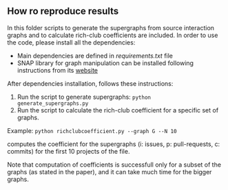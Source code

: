 ﻿## How ro reproduce results

In this folder scripts to generate the supergraphs from source interaction graphs and to calculate rich-club coefficients are included. 
In order to use the code, please install all the dependencies:
- Main dependencies are defined in _requirements.txt_ file
- SNAP library for graph manipulation can be installed following instructions from its [website](http://snap.stanford.edu/snappy/index.html)

After dependencies installation, follows these instructions:
1. Run the script to generate supergraphs: ```python generate_supergraphs.py```
2. Run the script to calculate the rich-club coefficient for a specific set of graphs. 

Example: 
					```python richclubcoefficient.py --graph G --N 10``` 
               
computes the coefficient for the supergraphs (i: issues, p: pull-requests, c: commits) for the first 10 projects of the file.

Note that computation of coefficients is successfull only for a subset of the graphs (as stated in the paper), and it can take much time for the bigger graphs.

